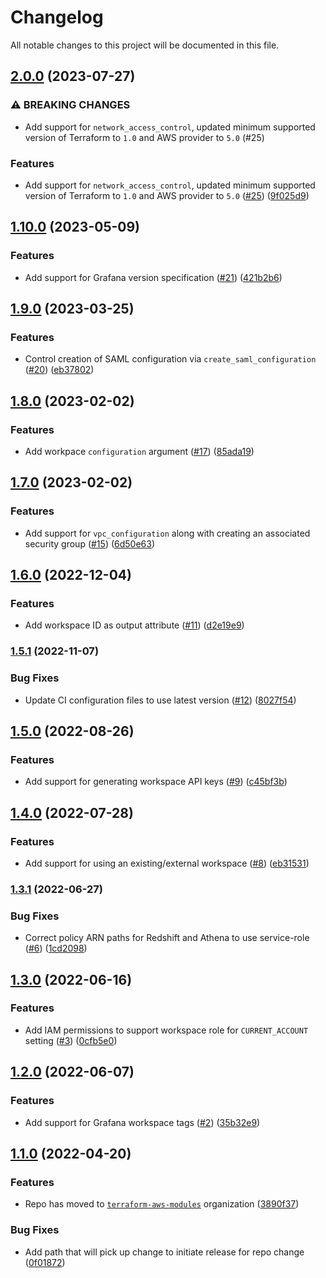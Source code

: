 # Changelog

All notable changes to this project will be documented in this file.

## [2.0.0](https://github.com/terraform-aws-modules/terraform-aws-managed-service-grafana/compare/v1.10.0...v2.0.0) (2023-07-27)


### ⚠ BREAKING CHANGES

* Add support for `network_access_control`, updated minimum supported version of Terraform to `1.0` and AWS provider to `5.0` (#25)

### Features

* Add support for `network_access_control`, updated minimum supported version of Terraform to `1.0` and AWS provider to `5.0` ([#25](https://github.com/terraform-aws-modules/terraform-aws-managed-service-grafana/issues/25)) ([9f025d9](https://github.com/terraform-aws-modules/terraform-aws-managed-service-grafana/commit/9f025d98e691951b8e9db3992aa8293a1b49d3cf))

## [1.10.0](https://github.com/terraform-aws-modules/terraform-aws-managed-service-grafana/compare/v1.9.0...v1.10.0) (2023-05-09)


### Features

* Add support for Grafana version specification ([#21](https://github.com/terraform-aws-modules/terraform-aws-managed-service-grafana/issues/21)) ([421b2b6](https://github.com/terraform-aws-modules/terraform-aws-managed-service-grafana/commit/421b2b698a965ea4c983da7ccc8e716f76abb009))

## [1.9.0](https://github.com/terraform-aws-modules/terraform-aws-managed-service-grafana/compare/v1.8.0...v1.9.0) (2023-03-25)


### Features

* Control creation of SAML configuration via `create_saml_configuration` ([#20](https://github.com/terraform-aws-modules/terraform-aws-managed-service-grafana/issues/20)) ([eb37802](https://github.com/terraform-aws-modules/terraform-aws-managed-service-grafana/commit/eb3780220dc426166522197d7a35437ed4503990))

## [1.8.0](https://github.com/terraform-aws-modules/terraform-aws-managed-service-grafana/compare/v1.7.0...v1.8.0) (2023-02-02)


### Features

* Add workpace `configuration` argument ([#17](https://github.com/terraform-aws-modules/terraform-aws-managed-service-grafana/issues/17)) ([85ada19](https://github.com/terraform-aws-modules/terraform-aws-managed-service-grafana/commit/85ada198438acd218ee1e10850f2ff820de73be3))

## [1.7.0](https://github.com/terraform-aws-modules/terraform-aws-managed-service-grafana/compare/v1.6.0...v1.7.0) (2023-02-02)


### Features

* Add support for `vpc_configuration` along with creating an associated security group ([#15](https://github.com/terraform-aws-modules/terraform-aws-managed-service-grafana/issues/15)) ([6d50e63](https://github.com/terraform-aws-modules/terraform-aws-managed-service-grafana/commit/6d50e6336b44045ab63c6d1cac31514b61feee98))

## [1.6.0](https://github.com/terraform-aws-modules/terraform-aws-managed-service-grafana/compare/v1.5.1...v1.6.0) (2022-12-04)


### Features

* Add workspace ID as output attribute ([#11](https://github.com/terraform-aws-modules/terraform-aws-managed-service-grafana/issues/11)) ([d2e19e9](https://github.com/terraform-aws-modules/terraform-aws-managed-service-grafana/commit/d2e19e94eb72c6877372e75b1a8fd79fdc19a152))

### [1.5.1](https://github.com/terraform-aws-modules/terraform-aws-managed-service-grafana/compare/v1.5.0...v1.5.1) (2022-11-07)


### Bug Fixes

* Update CI configuration files to use latest version ([#12](https://github.com/terraform-aws-modules/terraform-aws-managed-service-grafana/issues/12)) ([8027f54](https://github.com/terraform-aws-modules/terraform-aws-managed-service-grafana/commit/8027f549a69ac565bd13a0ed10e22844945eb68e))

## [1.5.0](https://github.com/terraform-aws-modules/terraform-aws-managed-service-grafana/compare/v1.4.0...v1.5.0) (2022-08-26)


### Features

* Add support for generating workspace API keys ([#9](https://github.com/terraform-aws-modules/terraform-aws-managed-service-grafana/issues/9)) ([c45bf3b](https://github.com/terraform-aws-modules/terraform-aws-managed-service-grafana/commit/c45bf3b9a3dcaf519f603292fd981c97f595e367))

## [1.4.0](https://github.com/terraform-aws-modules/terraform-aws-managed-service-grafana/compare/v1.3.1...v1.4.0) (2022-07-28)


### Features

* Add support for using an existing/external workspace ([#8](https://github.com/terraform-aws-modules/terraform-aws-managed-service-grafana/issues/8)) ([eb31531](https://github.com/terraform-aws-modules/terraform-aws-managed-service-grafana/commit/eb31531ab9af3393d601bdd6a7d243d8fa98b703))

### [1.3.1](https://github.com/terraform-aws-modules/terraform-aws-managed-service-grafana/compare/v1.3.0...v1.3.1) (2022-06-27)


### Bug Fixes

* Correct policy ARN paths for Redshift and Athena to use service-role ([#6](https://github.com/terraform-aws-modules/terraform-aws-managed-service-grafana/issues/6)) ([1cd2098](https://github.com/terraform-aws-modules/terraform-aws-managed-service-grafana/commit/1cd2098bd93eea9f35b78b98f7dd51fe0791dd33))

## [1.3.0](https://github.com/terraform-aws-modules/terraform-aws-managed-service-grafana/compare/v1.2.0...v1.3.0) (2022-06-16)


### Features

* Add IAM permissions to support workspace role for `CURRENT_ACCOUNT` setting ([#3](https://github.com/terraform-aws-modules/terraform-aws-managed-service-grafana/issues/3)) ([0cfb5e0](https://github.com/terraform-aws-modules/terraform-aws-managed-service-grafana/commit/0cfb5e07cd8f949075f5a0939f581b0fa6993672))

## [1.2.0](https://github.com/terraform-aws-modules/terraform-aws-managed-service-grafana/compare/v1.1.0...v1.2.0) (2022-06-07)


### Features

* Add support for Grafana workspace tags ([#2](https://github.com/terraform-aws-modules/terraform-aws-managed-service-grafana/issues/2)) ([35b32e9](https://github.com/terraform-aws-modules/terraform-aws-managed-service-grafana/commit/35b32e9d4e3adb306f8b5e7315ee5c900fb88b4b))

## [1.1.0](https://github.com/clowdhaus/terraform-aws-managed-service-grafana/compare/v1.0.1...v1.1.0) (2022-04-20)


### Features

* Repo has moved to [`terraform-aws-modules`](https://github.com/terraform-aws-modules/terraform-aws-managed-service-grafana) organization ([3890f37](https://github.com/clowdhaus/terraform-aws-managed-service-grafana/commit/3890f3772e74becc18b3c506548d36d98bea9251))


### Bug Fixes

* Add path that will pick up change to initiate release for repo change ([0f01872](https://github.com/clowdhaus/terraform-aws-managed-service-grafana/commit/0f01872c8ea8bbe913323396f22deecd5f617d04))
